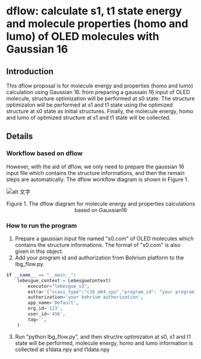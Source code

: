 # dflow: calculate s1, t1 state energy and molecule properties (homo and lumo) of OLED molecules with Gaussian 16

## Introduction
This dflow proposal is for molecule energy and properties (homo and lumo) calculation using Gaussian 16. from preparing a gaussain 16 input of OLED molecule, structure optimization will be performed at s0 state. The structure optimizaton will be performed at s1 and t1 state using the optimized structure at s0 state as initial structures. Finally, the molecule energy, homo and lumo of optimized structure at s1 and t1 state will be collected.   

## Details


### Workflow based on dflow
However, with the aid of dflow, we only need to prepare the gaussian 16 input file which contains the structure informations, and then the remain steps are automatically. The dflow workflow diagram is shown in Figure 1.

![alt 文字](https://aisquare-zjk.oss-cn-zhangjiakou.aliyuncs.com/zzwtest/workflows-instances-dflow-OLED-energy-homo_lumo-figs-dflow_diagram.jpg)
<center> Figure 1. The dflow diagram for molecule energy and properties calculations based on Gaussian16</center>

### How to run the program
1. Prepare a gaussian input file named "s0.com" of OLED molecules which contains the structure informations. The format of "s0.com" is also given in this object. 
2. Add your program id and authorization from Bohrium platform to the lbg_flow.py.  

```python
if __name__ == "__main__":
    lebesgue_context = LebesgueContext(
        executor="lebesgue_v2",
        extra='{"scass_type":"c16_m64_cpu","program_id": "your program id"}',
        authorization='your bohrium authorization',
        app_name='Default',
        org_id='123',
        user_id='456',
        tag='',
    )
```
 
 3. Run "python lbg_flow.py", and then structre optimizaton at s0, s1 and t1 state will be performed, molecule energy, homo and lumo information is collected at s1data.npy and t1data.npy 
